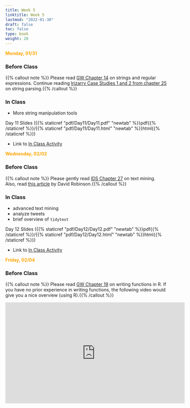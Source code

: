 ```yaml
---
title: Week 5 
linktitle: Week 5
lastmod: "2022-01-30"
draft: false  
toc: false  
type: book  
weight: 20
---
```


<span style="color:orange">**Monday, 01/31**</span>

### Before Class

{{% callout note %}}
Please read [GW Chapter 14](https://r4ds.had.co.nz/strings.html) on strings and regular expressions. Continue reading [Irizarry Case Studies 1 and 2 from chapter 25](https://rafalab.github.io/dsbook/string-processing.html) on string parsing.{{% /callout %}}

### In Class

- More string manipulation tools 


Day 11 Slides ({{% staticref "pdf/Day11/Day11.pdf" "newtab" %}}pdf{{% /staticref %}}/{{% staticref "pdf/Day11/Day11.html" "newtab" %}}html{{% /staticref %}})

- Link to [In Class Activity](https://github.com/stat220/10-more-strings) 


<span style="color:orange">**Wednesday, 02/02**</span>

### Before Class

{{% callout note %}}
Please gently read [IDS Chapter 27](https://rafalab.github.io/dsbook/text-mining.html#text-mining) on text mining. Also, read [this article](http://varianceexplained.org/r/trump-tweets/) by David Robinson.{{% /callout %}}

### In Class

- advanced text mining
- analyze tweets
- brief overview of `tidytext`


Day 12 Slides ({{% staticref "pdf/Day12/Day12.pdf" "newtab" %}}pdf{{% /staticref %}}/{{% staticref "pdf/Day12/Day12.html" "newtab" %}}html{{% /staticref %}})

- Link to [In Class Activity](https://github.com/stat220/11-advanced-strings) 


<span style="color:orange">**Friday, 02/04**</span>

### Before Class

{{% callout note %}}
Please read [GW Chapter 19](https://r4ds.had.co.nz/functions.html) on writing functions in R. If you have no prior experience in writing functions, the following video would give you a nice overview (using R).{{% /callout %}}

<iframe width="560" height="315" src="https://www.youtube.com/embed/p8tAQx7ijXE" title="YouTube video player" frameborder="0" allow="accelerometer; autoplay; clipboard-write; encrypted-media; gyroscope; picture-in-picture" allowfullscreen></iframe>


